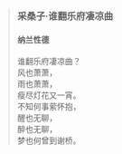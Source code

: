 > ### 采桑子·谁翻乐府凄凉曲
> #### 纳兰性德
> 谁翻乐府凄凉曲？   
风也萧萧，  
雨也萧萧，  
瘦尽灯花又一宵。  
不知何事萦怀抱，  
醒也无聊，  
醉也无聊，  
梦也何曾到谢桥。  
